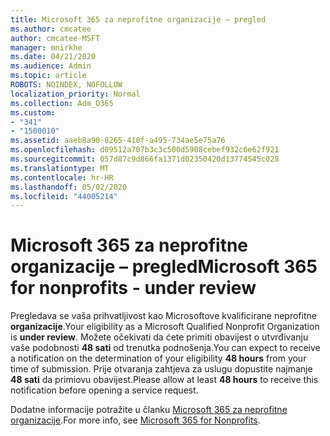 ```yaml
---
title: Microsoft 365 za neprofitne organizacije – pregled
ms.author: cmcatee
author: cmcatee-MSFT
manager: mnirkhe
ms.date: 04/21/2020
ms.audience: Admin
ms.topic: article
ROBOTS: NOINDEX, NOFOLLOW
localization_priority: Normal
ms.collection: Adm_O365
ms.custom:
- "341"
- "1500010"
ms.assetid: aaeb8a90-8265-410f-a495-734ae5e75a76
ms.openlocfilehash: d09512a707b3c3c500d5908cebef932c6e62f921
ms.sourcegitcommit: 057d87c9d866fa1371d02350420d13774545c028
ms.translationtype: MT
ms.contentlocale: hr-HR
ms.lasthandoff: 05/02/2020
ms.locfileid: "44005214"
---
```

# <a name="microsoft-365-for-nonprofits---under-review"></a><span data-ttu-id="4c4be-102">Microsoft 365 za neprofitne organizacije – pregled</span><span class="sxs-lookup"><span data-stu-id="4c4be-102">Microsoft 365 for nonprofits - under review</span></span>

<span data-ttu-id="4c4be-103">Pregledava se vaša prihvatljivost kao Microsoftove kvalificirane neprofitne **organizacije**.</span><span class="sxs-lookup"><span data-stu-id="4c4be-103">Your eligibility as a Microsoft Qualified Nonprofit Organization is **under review**.</span></span> <span data-ttu-id="4c4be-104">Možete očekivati da ćete primiti obavijest o utvrđivanju vaše podobnosti **48 sati** od trenutka podnošenja.</span><span class="sxs-lookup"><span data-stu-id="4c4be-104">You can expect to receive a notification on the determination of your eligibility **48 hours** from your time of submission.</span></span> <span data-ttu-id="4c4be-105">Prije otvaranja zahtjeva za uslugu dopustite najmanje **48 sati** da primiovu obavijest.</span><span class="sxs-lookup"><span data-stu-id="4c4be-105">Please allow at least **48 hours** to receive this notification before opening a service request.</span></span> 

<span data-ttu-id="4c4be-106">Dodatne informacije potražite u članku [Microsoft 365 za neprofitne organizacije](https://www.microsoft.com/nonprofits/microsoft-365).</span><span class="sxs-lookup"><span data-stu-id="4c4be-106">For more info, see [Microsoft 365 for Nonprofits](https://www.microsoft.com/nonprofits/microsoft-365).</span></span> 
